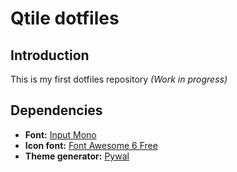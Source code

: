# Qtile dotfiles
## Introduction
This is my first dotfiles repository *(Work in progress)*
## Dependencies
- **Font:** [Input Mono](https://input.djr.com/)
- **Icon font:** [Font Awesome 6 Free](https://fontawesome.com/)
- **Theme generator:** [Pywal](https://github.com/dylanaraps/pywal)
